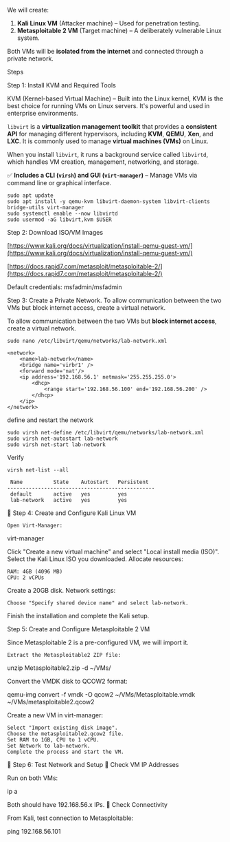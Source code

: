 We will create:

1. **Kali Linux VM** (Attacker machine) – Used for penetration testing.
2. **Metasploitable 2 VM** (Target machine) – A deliberately vulnerable Linux system.

Both VMs will be **isolated from the internet** and connected through a private network.



Steps

Step 1: Install KVM and Required Tools

KVM (Kernel-based Virtual Machine) – Built into the Linux kernel, KVM is the best choice for running VMs on Linux servers. It's powerful and used in enterprise environments.

`libvirt` is a **virtualization management toolkit** that provides a **consistent API** for managing different hypervisors, including **KVM**, **QEMU**, **Xen**, and **LXC**. It is commonly used to manage **virtual machines (VMs)** on Linux.

When you install `libvirt`, it runs a background service called `libvirtd`, which handles VM creation, management, networking, and storage.

✅ **Includes a CLI (`virsh`) and GUI (`virt-manager`)** – Manage VMs via command line or graphical interface.


```
sudo apt update
sudo apt install -y qemu-kvm libvirt-daemon-system libvirt-clients bridge-utils virt-manager
sudo systemctl enable --now libvirtd
sudo usermod -aG libvirt,kvm $USER
```


Step 2: Download ISO/VM Images

[https://www.kali.org/docs/virtualization/install-qemu-guest-vm/](https://www.kali.org/docs/virtualization/install-qemu-guest-vm/)

[https://docs.rapid7.com/metasploit/metasploitable-2/](https://docs.rapid7.com/metasploit/metasploitable-2/)

Default credentials: msfadmin/msfadmin

  

Step 3: Create a Private Network. To allow communication between the two VMs but block internet access, create a virtual network.


To allow communication between the two VMs but **block internet access**, create a virtual network.

```
sudo nano /etc/libvirt/qemu/networks/lab-network.xml
```

```
<network>
    <name>lab-network</name>
    <bridge name='virbr1' />
    <forward mode='nat'/>
    <ip address='192.168.56.1' netmask='255.255.255.0'>
        <dhcp>
            <range start='192.168.56.100' end='192.168.56.200' />
        </dhcp>
    </ip>
</network>
```

define and restart the network

```
sudo virsh net-define /etc/libvirt/qemu/networks/lab-network.xml
sudo virsh net-autostart lab-network
sudo virsh net-start lab-network
```

Verify
```
virsh net-list --all
```

```
 Name          State    Autostart   Persistent
------------------------------------------------
 default       active   yes         yes
 lab-network   active   yes         yes
```


🔷 Step 4: Create and Configure Kali Linux VM

    Open Virt-Manager:

virt-manager

Click "Create a new virtual machine" and select "Local install media (ISO)".
Select the Kali Linux ISO you downloaded.
Allocate resources:

    RAM: 4GB (4096 MB)
    CPU: 2 vCPUs

Create a 20GB disk.
Network settings:

    Choose "Specify shared device name" and select lab-network.

Finish the installation and complete the Kali setup.



Step 5: Create and Configure Metasploitable 2 VM

Since Metasploitable 2 is a pre-configured VM, we will import it.

    Extract the Metasploitable2 ZIP file:

unzip Metasploitable2.zip -d ~/VMs/

Convert the VMDK disk to QCOW2 format:

qemu-img convert -f vmdk -O qcow2 ~/VMs/Metasploitable.vmdk ~/VMs/metasploitable2.qcow2

Create a new VM in virt-manager:

    Select "Import existing disk image".
    Choose the metasploitable2.qcow2 file.
    Set RAM to 1GB, CPU to 1 vCPU.
    Set Network to lab-network.
    Complete the process and start the VM.




🔷 Step 6: Test Network and Setup
🔹 Check VM IP Addresses

Run on both VMs:

ip a

Both should have 192.168.56.x IPs.
🔹 Check Connectivity

From Kali, test connection to Metasploitable:

ping 192.168.56.101

